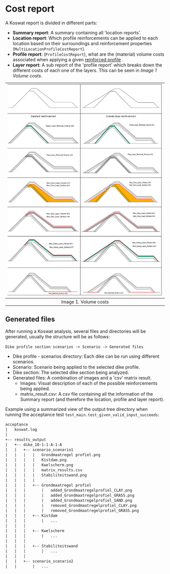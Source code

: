 # Cost report

A Koswat report is divided in different parts:
- __Summary report__: A summary containing all 'location reports'.
- __Location report__: Which profile reinforcements can be applied to each location based on their surroundings and reinforcement properties (`MultiLocationProfileCostReport`). 
- __Profile report__: (`ProfileCostReport`), what are the (material) volume costs associated when applying a given [reinforced profile](./koswat_reinforced_profile.md#possible-reinforcements) .
- __Layer report__: A sub report of the 'profile report' which breaks down the different costs of each one of the layers. This can be seen in _Image 1 Volume costs_.

|![Base profile sand layer](./imgs/reinforcement_calculations.png)|
|:--:|
|Image 1. Volume costs|


## Generated files
After running a Koswat analysis, several files and directories will be generated, usually the structure will be as follows:

`Dike profile section scenarios -> Scenario -> Generated files`

- Dike profile - scenarios directory: Each dike can be run using different scenarios.
- Scenario: Scenario being applied to the selected dike profile.
- Dike section: The selected dike section being analyzed.
- Generated files: A combination of images and a 'csv' matrix result.
    - Images: Visual description of each of the possible reinforcements being applied.
    - matrix_result.csv: A csv file containing all the information of the Summary report (and therefore the location, profile and layer report).

Example using a summarized view of the output tree directory when running the acceptance test `test_main.test_given_valid_input_succeeds`: 
```
acceptance
|   koswat.log
|
+-- results_output
|   +-- dike_10-1-1-A-1-A
|   |   +-- scenario_scenario1
|   |   |   |   Grondmaatregel profiel.png
|   |   |   |   Kistdam.png
|   |   |   |   Kwelscherm.png
|   |   |   |   matrix_results.csv
|   |   |   |   Stabiliteitswand.png
|   |   |   |
|   |   |   +-- Grondmaatregel profiel
|   |   |       |   added_Grondmaatregelprofiel_CLAY.png
|   |   |       |   added_Grondmaatregelprofiel_GRASS.png
|   |   |       |   added_Grondmaatregelprofiel_SAND.png
|   |   |       |   removed_Grondmaatregelprofiel_CLAY.png
|   |   |       |   removed_Grondmaatregelprofiel_GRASS.png
|   |   |   +-- Kistdam
|   |   |       |   ...
|   |   |
|   |   |   +-- Kwelscherm
|   |   |       |   ...
|   |   |
|   |   |   +-- Stabiliteitswand
|   |   |       |   ...
|   |   |
|   |   +-- scenario_scenario2
|   |       |   ...
```